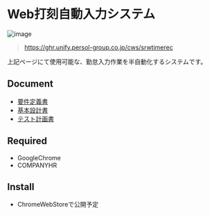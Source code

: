 # Web打刻自動入力システム

![image](https://i.imgur.com/XDd59DT.png)

> https://ghr.unify.persol-group.co.jp/cws/srwtimerec

上記ページにて使用可能な、勤怠入力作業を半自動化するシステムです。

## Document

+ [要件定義書](https://github.com/euphmat/PPHRWebDakoku/blob/feature/doc/01.%E8%A6%81%E4%BB%B6%E5%AE%9A%E7%BE%A9%E6%9B%B8.md)
+ [基本設計書](https://github.com/euphmat/PPHRWebDakoku/blob/feature/doc/02.%E5%9F%BA%E6%9C%AC%E8%A8%AD%E8%A8%88%E6%9B%B8.md)
+ [テスト計画書](https://github.com/euphmat/PPHRWebDakoku/blob/feature/doc/03.%E3%83%86%E3%82%B9%E3%83%88%E8%A8%88%E7%94%BB%E6%9B%B8.md)

## Required

+ GoogleChrome
+ COMPANYHR

## Install

+ ChromeWebStoreで公開予定
